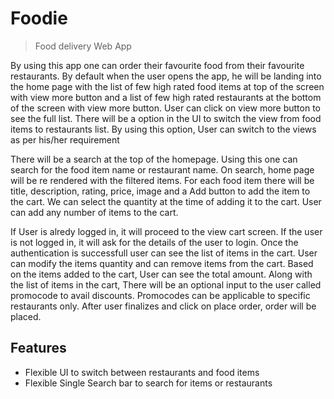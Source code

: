 # Foodie
> Food delivery Web App

By using this app one can order their favourite food from their favourite restaurants. By default when the user opens the app, he will be landing into the home page with the list of few high rated food items at top of the screen with view more button and a list of few high rated restaurants at the bottom of the screen with view more button. User can click on view more button to see the full list. There will be a option in the UI to switch the view from food items to restaurants list. By using this option, User can switch to the views as per his/her requirement

There will be a search at the top of the homepage. Using this one can search for the food item name or restaurant name. On search, home page will be re rendered with the filtered items. For each food item there will be title, description, rating, price, image and a Add button to add the item to the cart. We can select the quantity at the time of adding it to the cart. User can add any number of items to the cart.

If User is alredy logged in, it will proceed to the view cart screen. If the user is not logged in, it will ask for the details of the user to login. Once the authentication is successfull user can see the list of items in the cart. User can modify the items quantity and can remove items from the cart. Based on the items added to the cart, User can see the total amount. Along with the list of items in the cart, There will be an optional input to the user called promocode to avail discounts. Promocodes can be applicable to specific restaurants only. After user finalizes and click on place order, order will be placed.

## Features

* Flexible UI to switch between restaurants and food items
* Flexible Single Search bar to search for items or restaurants
